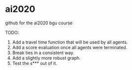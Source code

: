 # ai2020
github for the ai2020 bgu course 

TODO:
1. Add a travel time function that will be used by all agents.
2. Add a score evaluation once all agents were terminated.
3. Break ties in a consistent way.
4. Add a slightly more robust graph.
5. Test the s*** out of it.
